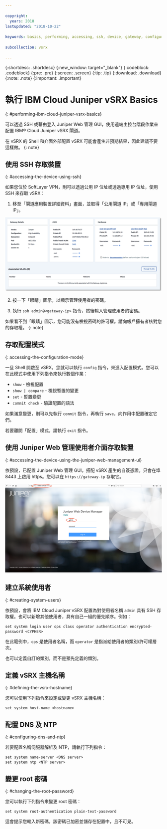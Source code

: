 ```yaml
---

copyright:
  years: 2018
lastupdated: "2018-10-22"

keywords: basics, performing, accessing, ssh, device, gateway, configuration, mode, juniper, ui, dns, htp, password

subcollection: vsrx

---
```


{:shortdesc: .shortdesc}
{:new_window: target="_blank"}
{:codeblock: .codeblock}
{:pre: .pre}
{:screen: .screen}
{:tip: .tip}
{:download: .download}
{:note: .note}
{:important: .important}

# 執行 IBM Cloud Juniper vSRX Basics
{: #performing-ibm-cloud-juniper-vsrx-basics}

可以透過 SSH 或藉由登入 Juniper Web 管理 GUI，使用遠端主控台階段作業來配置 IBM® Cloud Juniper vSRX 閘道。

在 vSRX 的 Shell 和介面外部配置 vSRX 可能會產生非預期結果，因此建議不要這樣做。
{: note}

## 使用 SSH 存取裝置
{: #accessing-the-device-using-ssh}

如果您位於 SoftLayer VPN，則可以透過公用 IP 位址或透過專用 IP 位址，使用 SSH 來存取 vSRX：

1. 移至「閘道應用裝置詳細資料」畫面，並取得「公用閘道 IP」或「專用閘道 IP」。

  <img src="images/gw-sa-details.png" alt="圖片" style="width: 700px;"/>

2. 按一下「眼睛」圖示，以顯示管理使用者的密碼。

3. 執行 `ssh admin@<gateway-ip>` 指令，然後輸入管理使用者的密碼。

如果看不到「眼睛」圖示，您可能沒有檢視密碼的許可權。請向帳戶擁有者核對您的存取權。
{: note}

## 存取配置模式
{: accessing-the-configuration-mode}

一旦 Shell 開啟至 vSRX，您就可以執行 `config` 指令，來進入配置模式。您可以在此模式中使用下列指令來執行數個作業：

* `show` - 檢視配置  
* `show | compare` - 檢視暫置的變更
* `set` - 暫置變更
* `commit check` - 驗證配置的語法

如果滿意變更，則可以先執行 `commit` 指令，再執行 `save`，向作用中配置確定它們。  

若要離開「配置」模式，請執行 `exit` 指令。

## 使用 Juniper Web 管理使用者介面存取裝置
{: #accessing-the-device-using-the-juniper-web-management-ui}

依預設，已配置 Juniper Web 管理 GUI，搭配 vSRX 產生的自簽憑證。只會在埠 8443 上啟用 https。您可以在 `https://gateway-ip` 存取它。

![閘道應用裝置 HA 詳細資料](images/vSRX-webui.png)

## 建立系統使用者
{: #creating-system-users}

依預設，會將 IBM Cloud Juniper vSRX 配置為對使用者名稱 `admin` 具有 SSH 存取權。也可以新增其他使用者，具有自己一組的優先順序。例如：

```
set system login user ops class operator authentication encrypted-password <CYPHER>
```

在此範例中，`ops` 是使用者名稱，而 `operator` 是指派給使用者的類別/許可權層次。

也可以定義自訂的類別，而不是預先定義的類別。

## 定義 vSRX 主機名稱
{: #defining-the-vsrx-hostname}

您可以使用下列指令來設定或變更 vSRX 主機名稱：

```
set system host-name <hostname>
```

## 配置 DNS 及 NTP
{: #configuring-dns-and-ntp}

若要配置名稱伺服器解析及 NTP，請執行下列指令：

```
set system name-server <DNS server>
set system ntp <NTP server>
```

## 變更 root 密碼
{: #changing-the-root-password}

您可以執行下列指令來變更 root 密碼：

```
set system root-authentication plain-text-password
```

這會提示您輸入新密碼，該密碼已加密並儲存在配置中，且不可見。

